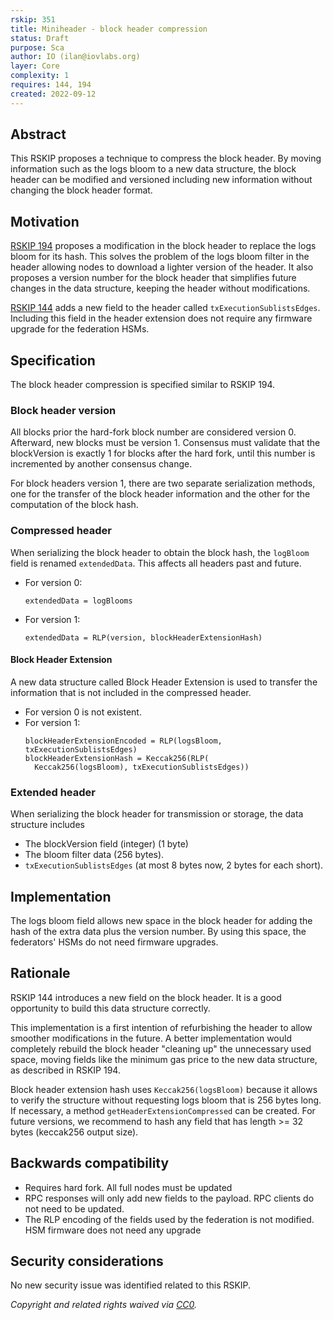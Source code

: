```yaml
---
rskip: 351
title: Miniheader - block header compression
status: Draft
purpose: Sca
author: IO (ilan@iovlabs.org)
layer: Core
complexity: 1
requires: 144, 194
created: 2022-09-12
---
```


## Abstract

This RSKIP proposes a technique to compress the block header. By moving information such as the logs bloom to a new data structure, the block header can be modified and versioned including new information without changing the block header format.

## Motivation

[RSKIP 194](./RSKIP194) proposes a modification in the block header to replace the logs bloom for its hash. This solves the problem of the logs bloom filter in the header allowing nodes to download a lighter version of the header. It also proposes a version number for the block header that simplifies future changes in the data structure, keeping the header without modifications.

[RSKIP 144](./RSKIP144) adds a new field to the header called `txExecutionSublistsEdges`. Including this field in the header extension does not require any firmware upgrade for the federation HSMs.

## Specification

The block header compression is specified similar to RSKIP 194.

### Block header version

All blocks prior the hard-fork block number are considered version 0. Afterward, new blocks must be version 1. Consensus must validate that the blockVersion is exactly 1 for blocks after the hard fork, until this number is incremented by another consensus change.

For block headers version 1, there are two separate serialization methods, one for the transfer of the block header information and the other for the computation of the block hash.

### Compressed header

When serializing the block header to obtain the block hash, the `logBloom` field is renamed `extendedData`. This affects all headers past and future.

- For version 0:
  ```
  extendedData = logBlooms
  ```
- For version 1:
  ```
  extendedData = RLP(version, blockHeaderExtensionHash)
  ```

#### Block Header Extension

A new data structure called Block Header Extension is used to transfer the information that is not included in the compressed header.

- For version 0 is not existent.
- For version 1:
  ```
  blockHeaderExtensionEncoded = RLP(logsBloom, txExecutionSublistsEdges)
  blockHeaderExtensionHash = Keccak256(RLP(
    Keccak256(logsBloom), txExecutionSublistsEdges))
  ```

### Extended header

When serializing the block header for transmission or storage, the data structure includes

* The blockVersion field (integer) (1 byte)
* The bloom filter data (256 bytes).
* `txExecutionSublistsEdges` (at most 8 bytes now, 2 bytes for each short).

## Implementation

The logs bloom field allows new space in the block header for adding the hash of the extra data plus the version number. By using this space, the federators' HSMs do not need firmware upgrades.

## Rationale

RSKIP 144 introduces a new field on the block header. It is a good opportunity to build this data structure correctly.

This implementation is a first intention of refurbishing the header to allow smoother modifications in the future. A better implementation would completely rebuild the block header "cleaning up" the unnecessary used space, moving fields like the minimum gas price to the new data structure, as described in RSKIP 194.

Block header extension hash uses `Keccak256(logsBloom)` because it allows to verify the structure without requesting logs bloom that is 256 bytes long. If necessary, a method `getHeaderExtensionCompressed` can be created. For future versions, we recommend to hash any field that has length >= 32 bytes (keccak256 output size).

## Backwards compatibility

- Requires hard fork. All full nodes must be updated
- RPC responses will only add new fields to the payload. RPC clients do not need to be updated.
- The RLP encoding of the fields used by the federation is not modified. HSM firmware does not need any upgrade

## Security considerations

No new security issue was identified related to this RSKIP.

_Copyright and related rights waived via [CC0](https://creativecommons.org/publicdomain/zero/1.0/)._
